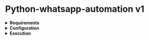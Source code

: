 # Python-whatsapp-automation v1 #

<details>
  <summary><b>Requirements</b></summary>
  <p>
    <li>You have python interpreter installed. If not, download it from https://www.python.org/downloads/
    <li>Make sure you are logged in to whatsapp web
    <li>Make sure you have reciever whatsapp number in your contacts
  </p>
</details>

<details>
  <summary><b>Configuration</b></summary>
  <p>In chatscript.txt, Replace those lines by your message you want to send to the recipient.</p>
</details>

<details>
  <summary><b>Execution</b></summary>
  <p>To execute it, just put the functions.py & main.py in the same folder and open the main.py file with python interpreter.</p>
</details>
